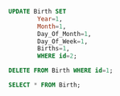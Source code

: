 ```sql
UPDATE Birth SET 
        Year=1, 
        Month=1,
        Day_Of_Month=1,
        Day_Of_Week=1, 
        Births=1, 
        WHERE id=2;
```

```sql
DELETE FROM Birth WHERE id=1;
```

```sql
SELECT * FROM Birth;
```

